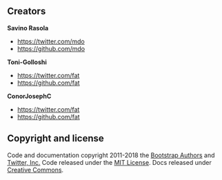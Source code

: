 ## Creators

**Savino Rasola**

- <https://twitter.com/mdo>
- <https://github.com/mdo>

**Toni-Golloshi**

- <https://twitter.com/fat>
- <https://github.com/fat>

**ConorJosephC**

- <https://twitter.com/fat>
- <https://github.com/fat>

## Copyright and license

Code and documentation copyright 2011-2018 the [Bootstrap Authors](https://github.com/twbs/bootstrap/graphs/contributors) and [Twitter, Inc.](https://twitter.com) Code released under the [MIT License](https://github.com/twbs/bootstrap/blob/master/LICENSE). Docs released under [Creative Commons](https://github.com/twbs/bootstrap/blob/master/docs/LICENSE).
